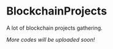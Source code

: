# BlockchainProjects
A lot of blockchain projects gathering.



*More codes will be uploaded soon!*
